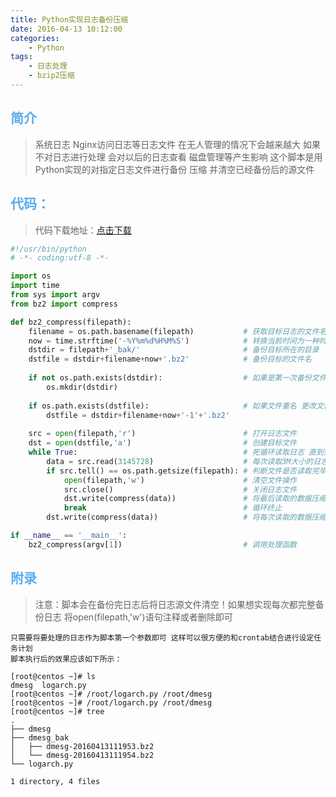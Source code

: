 ```yaml
---
title: Python实现日志备份压缩
date: 2016-04-13 10:12:00
categories: 
    - Python
tags:
    - 日志处理
    - bzip2压缩
---
```

## <font color='#5CACEE'>简介</font>
> 系统日志 Nginx访问日志等日志文件 在无人管理的情况下会越来越大 如果不对日志进行处理 会对以后的日志查看 磁盘管理等产生影响
这个脚本是用Python实现的对指定日志文件进行备份 压缩 并清空已经备份后的源文件

<!-- more -->




	
## <font color='#5CACEE'>代码：</font>
> 代码下载地址：[点击下载](\2016\04\13\python\Python实现日志备份压缩\logarch.py)

```python
#!/usr/bin/python
# -*- coding:utf-8 -*-

import os
import time
from sys import argv
from bz2 import compress

def bz2_compress(filepath):
    filename = os.path.basename(filepath)           # 获取目标日志的文件名
    now = time.strftime('-%Y%m%d%H%M%S')            # 转换当前时间为一种时间格式
    dstdir = filepath+'_bak/'                       # 备份目标所在的目录
    dstfile = dstdir+filename+now+'.bz2'            # 备份目标的文件名
    
    if not os.path.exists(dstdir):                  # 如果是第一次备份文件 就创建文件夹
        os.mkdir(dstdir)
        
    if os.path.exists(dstfile):                     # 如果文件重名 更改文件名
        dstfile = dstdir+filename+now+'-1'+'.bz2'
        
    src = open(filepath,'r')                        # 打开日志文件
    dst = open(dstfile,'a')                         # 创建目标文件
    while True:                                     # 死循环读取日志 直到完毕为止
        data = src.read(3145728)                    # 每次读取3M大小的日志
        if src.tell() == os.path.getsize(filepath): # 判断文件是否读取完毕
            open(filepath,'w')                      # 清空文件操作
            src.close()                             # 关闭日志文件
            dst.write(compress(data))               # 将最后读取的数据压缩并写入备份文件
            break                                   # 循环终止
        dst.write(compress(data))                   # 将每次读取的数据压缩并写入备份文件

if __name__ == '__main__':
    bz2_compress(argv[1])                           # 调用处理函数
```

## <font color='#5CACEE'>附录</font>
> 注意：脚本会在备份完日志后将日志源文件清空！如果想实现每次都完整备份日志 将open(filepath,'w')语句注释或者删除即可

    只需要将要处理的日志作为脚本第一个参数即可 这样可以很方便的和crontab结合进行设定任务计划
    脚本执行后的效果应该如下所示：
    
    [root@centos ~]# ls
    dmesg  logarch.py
    [root@centos ~]# /root/logarch.py /root/dmesg 
    [root@centos ~]# /root/logarch.py /root/dmesg 
    [root@centos ~]# tree
    .
    ├── dmesg
    ├── dmesg_bak
    │   ├── dmesg-20160413111953.bz2
    │   └── dmesg-20160413111954.bz2
    └── logarch.py

    1 directory, 4 files